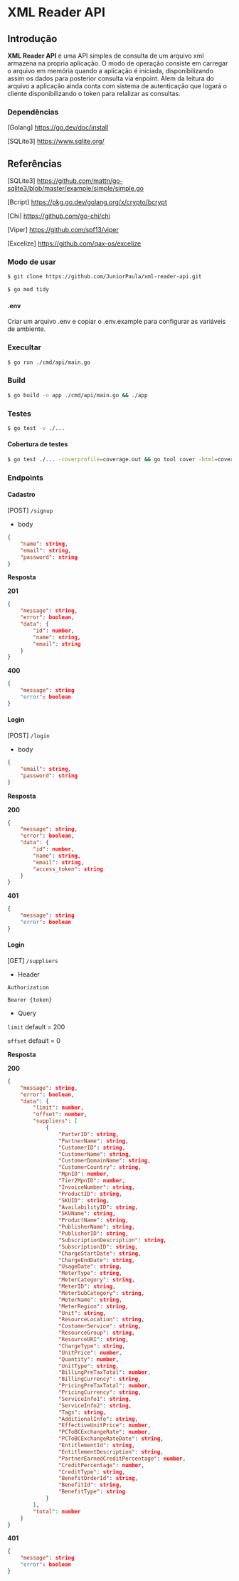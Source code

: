 # XML Reader API

## Introdução

**XML Reader API** é uma API simples de consulta de um arquivo xml armazena na propria aplicação. O modo de operação consiste em carregar o arquivo em memória quando a aplicação é iniciada, disponibilizando assim os dados para posterior consulta via enpoint.
Alem da leitura do arquivo a aplicação ainda conta com sistema de autenticação que logará o cliente disponibilizando o token para relalizar as consultas.
  
### Dependências

[Golang] https://go.dev/doc/install

[SQLite3] https://www.sqlite.org/

## Referências

[SQLite3] https://github.com/mattn/go-sqlite3/blob/master/example/simple/simple.go

[Bcript] https://pkg.go.dev/golang.org/x/crypto/bcrypt

[Chi] https://github.com/go-chi/chi

[Viper] https://github.com/spf13/viper

[Excelize] https://github.com/qax-os/excelize

### Modo de usar
```bash
$ git clone https://github.com/JuniorPaula/xml-reader-api.git
```

```bash
$ go mod tidy
```
#### .env
Criar um arquivo .env e copiar o .env.example para configurar as variáveis de ambiente.

### Execultar
```bash
$ go run ./cmd/api/main.go 
```
### Build
```bash
$ go build -o app ./cmd/api/main.go && ./app
```

### Testes
```bash
$ go test -v ./...
```

#### Cobertura de testes
```bash
$ go test ./... -coverprofile=coverage.out && go tool cover -html=coverage.out
```

### Endpoints
#### Cadastro
[POST] `/signup`
- body
```json
{
	"name": string,
	"email": string,
	"password": string
}
```

**Resposta**

**201**
```json
{
	"message": string,
	"error": boolean,
	"data": {
		"id": number,
		"name": string,
		"email": string
	}
}
```

**400**
```json
{
	"message": string
	"error": boolean
}
```

#### Login
[POST] `/login`
- body
```json
{
	"email": string,
	"password": string
}
```

**Resposta**

**200**
```json
{
	"message": string,
	"error": boolean,
	"data": {
		"id": number,
		"name": string,
		"email": string,
		"access_token": string
	}
}
```

**401**
```json
{
	"message": string
	"error": boolean
}
```

#### Login
[GET] `/suppliers`
- Header

`Authorization` 

`Bearer {token}`

- Query

`limit` default = 200

`offset` default = 0

**Resposta**

**200**
```json
{
	"message": string,
	"error": boolean,
	"data": {
		"limit": number,
		"offset": number,
		"suppliers": [
			{
				"ParterID": string,
				"PartnerName": string,
				"CustomerID": string,
				"CustomerName": string,
				"CustomerDomainName": string,
				"CustomerCountry": string,
				"MpnID": number,
				"Tier2MpnID": number,
				"InvoiceNumber": string,
				"ProductID": string,
				"SKUID": string,
				"AvailabilityID": string,
				"SKUName": string,
				"ProductName": string,
				"PublisherName": string,
				"PublisherID": string,
				"SubscriptionDescription": string,
				"SubscriptionID": string,
				"ChargeStartDate": string,
				"ChargeEndDate": string,
				"UsageDate": string,
				"MeterType": string,
				"MeterCategory": string,
				"MeterID": string,
				"MeterSubCategory": string,
				"MeterName": string,
				"MeterRegion": string,
				"Unit": string,
				"ResourceLocation": string,
				"CostomerService": string,
				"ResourceGroup": string,
				"ResourceURI": string,
				"ChargeType": string,
				"UnitPrice": number,
				"Quantity": number,
				"UnitType": string,
				"BillingPreTaxTotal": number,
				"BillingCurrency": string,
				"PricingPreTaxTotal": number,
				"PricingCurrency": string,
				"ServiceInfo1": string,
				"ServiceInfo2": string,
				"Tags": string,
				"AdditionalInfo": string,
				"EffectiveUnitPrice": number,
				"PCToBCExchangeRate": number,
				"PCToBCExchangeRateDate": string,
				"EntitlementId": string,
				"EntitlementDescription": string,
				"PartnerEarnedCreditPercentage": number,
				"CreditPercentage": number,
				"CreditType": string,
				"BenefitOrderId": string,
				"BenefitId": string,
				"BenefitType": string
			}
		],
		"total": number
	}
}
```

**401**
```json
{
	"message": string
	"error": boolean
}
```